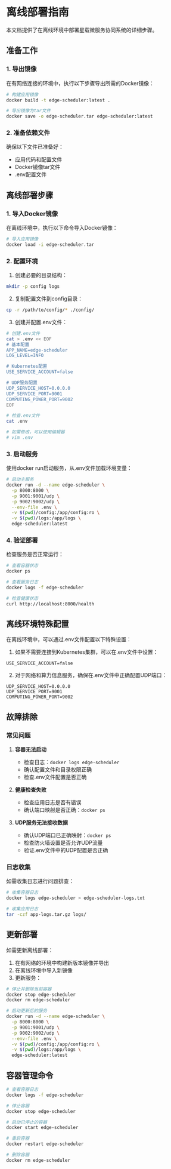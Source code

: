 # 离线部署指南

本文档提供了在离线环境中部署星载微服务协同系统的详细步骤。

## 准备工作

### 1. 导出镜像

在有网络连接的环境中，执行以下步骤导出所需的Docker镜像：

```bash
# 构建应用镜像
docker build -t edge-scheduler:latest .

# 导出镜像为tar文件
docker save -o edge-scheduler.tar edge-scheduler:latest
```

### 2. 准备依赖文件

确保以下文件已准备好：

- 应用代码和配置文件
- Docker镜像tar文件
- .env配置文件

## 离线部署步骤

### 1. 导入Docker镜像

在离线环境中，执行以下命令导入Docker镜像：

```bash
# 导入应用镜像
docker load -i edge-scheduler.tar
```

### 2. 配置环境

1. 创建必要的目录结构：

```bash
mkdir -p config logs
```

2. 复制配置文件到config目录：

```bash
cp -r /path/to/config/* ./config/
```

3. 创建并配置.env文件：

```bash
# 创建.env文件
cat > .env << EOF
# 基本配置
APP_NAME=edge-scheduler
LOG_LEVEL=INFO

# Kubernetes配置
USE_SERVICE_ACCOUNT=false

# UDP服务配置
UDP_SERVICE_HOST=0.0.0.0
UDP_SERVICE_PORT=9001
COMPUTING_POWER_PORT=9002
EOF

# 检查.env文件
cat .env

# 如需修改，可以使用编辑器
# vim .env
```

### 3. 启动服务

使用docker run启动服务，从.env文件加载环境变量：

```bash
# 启动主服务
docker run -d --name edge-scheduler \
  -p 8000:8000 \
  -p 9001:9001/udp \
  -p 9002:9002/udp \
  --env-file .env \
  -v $(pwd)/config:/app/config:ro \
  -v $(pwd)/logs:/app/logs \
  edge-scheduler:latest
```

### 4. 验证部署

检查服务是否正常运行：

```bash
# 查看容器状态
docker ps

# 查看服务日志
docker logs -f edge-scheduler

# 检查健康状态
curl http://localhost:8000/health
```

## 离线环境特殊配置

在离线环境中，可以通过.env文件配置以下特殊设置：

1. 如果不需要连接到Kubernetes集群，可以在.env文件中设置：

```
USE_SERVICE_ACCOUNT=false
```

2. 对于网络和算力信息服务，确保在.env文件中正确配置UDP端口：

```
UDP_SERVICE_HOST=0.0.0.0
UDP_SERVICE_PORT=9001
COMPUTING_POWER_PORT=9002
```

## 故障排除

### 常见问题

1. **容器无法启动**
   - 检查日志：`docker logs edge-scheduler`
   - 确认配置文件和目录权限正确
   - 检查.env文件配置是否正确

2. **健康检查失败**
   - 检查应用日志是否有错误
   - 确认端口映射是否正确：`docker ps`

3. **UDP服务无法接收数据**
   - 确认UDP端口已正确映射：`docker ps`
   - 检查防火墙设置是否允许UDP流量
   - 验证.env文件中的UDP配置是否正确

### 日志收集

如需收集日志进行问题排查：

```bash
# 收集容器日志
docker logs edge-scheduler > edge-scheduler-logs.txt

# 收集应用日志
tar -czf app-logs.tar.gz logs/
```

## 更新部署

如需更新离线部署：

1. 在有网络的环境中构建新版本镜像并导出
2. 在离线环境中导入新镜像
3. 更新服务：

```bash
# 停止并删除当前容器
docker stop edge-scheduler
docker rm edge-scheduler

# 启动更新后的服务
docker run -d --name edge-scheduler \
  -p 8000:8000 \
  -p 9001:9001/udp \
  -p 9002:9002/udp \
  --env-file .env \
  -v $(pwd)/config:/app/config:ro \
  -v $(pwd)/logs:/app/logs \
  edge-scheduler:latest
```

## 容器管理命令

```bash
# 查看容器日志
docker logs -f edge-scheduler

# 停止容器
docker stop edge-scheduler

# 启动已停止的容器
docker start edge-scheduler

# 重启容器
docker restart edge-scheduler

# 删除容器
docker rm edge-scheduler
```
